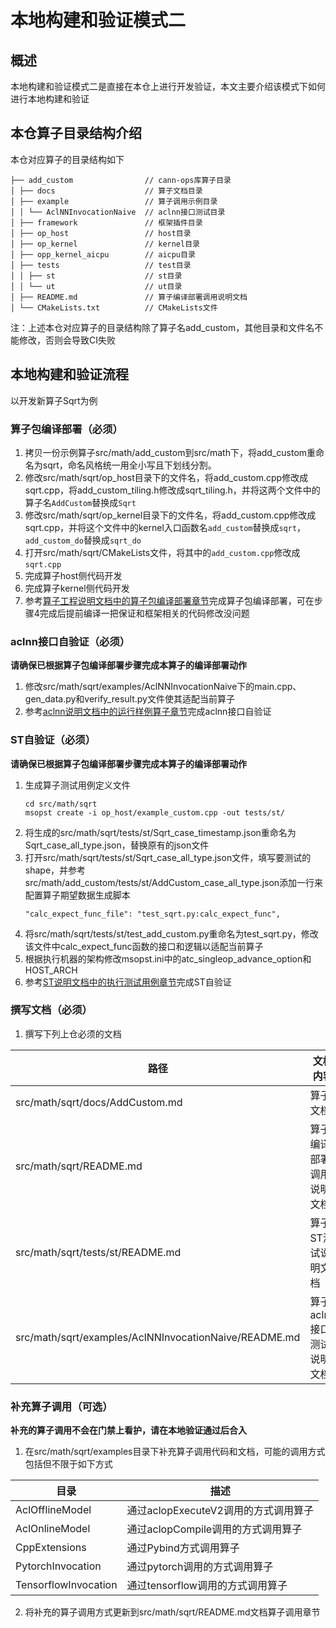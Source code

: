 # 本地构建和验证模式二

## 概述

本地构建和验证模式二是直接在本仓上进行开发验证，本文主要介绍该模式下如何进行本地构建和验证

## 本仓算子目录结构介绍

本仓对应算子的目录结构如下

```
├── add_custom                // cann-ops库算子目录
│ ├── docs                    // 算子文档目录
│ ├── example                 // 算子调用示例目录
│ │ └── AclNNInvocationNaive  // aclnn接口测试目录
│ ├── framework               // 框架插件目录
│ ├── op_host                 // host目录
│ ├── op_kernel               // kernel目录
│ ├── opp_kernel_aicpu        // aicpu目录
│ ├── tests                   // test目录
│ │ ├── st                    // st目录
│ │ └── ut                    // ut目录
│ ├── README.md               // 算子编译部署调用说明文档
│ └── CMakeLists.txt          // CMakeLists文件
```

注：上述本仓对应算子的目录结构除了算子名add_custom，其他目录和文件名不能修改，否则会导致CI失败

## 本地构建和验证流程

以开发新算子Sqrt为例

### 算子包编译部署（必须）

1. 拷贝一份示例算子src/math/add_custom到src/math下，将add_custom重命名为sqrt，命名风格统一用全小写且下划线分割。
2. 修改src/math/sqrt/op_host目录下的文件名，将add_custom.cpp修改成sqrt.cpp，将add_custom_tiling.h修改成sqrt_tiling.h，并将这两个文件中的算子名`AddCustom`替换成`Sqrt`
3. 修改src/math/sqrt/op_kernel目录下的文件名，将add_custom.cpp修改成sqrt.cpp，并将这个文件中的kernel入口函数名`add_custom`替换成`sqrt`，`add_custom_do`替换成`sqrt_do`
4. 打开src/math/sqrt/CMakeLists文件，将其中的`add_custom.cpp`修改成`sqrt.cpp`
5. 完成算子host侧代码开发
6. 完成算子kernel侧代码开发
7. 参考[算子工程说明文档中的算子包编译部署章节](../../src/math/add_custom/README.md#算子包编译部署)完成算子包编译部署，可在步骤4完成后提前编译一把保证和框架相关的代码修改没问题

### aclnn接口自验证（必须）

**请确保已根据算子包编译部署步骤完成本算子的编译部署动作**

1. 修改src/math/sqrt/examples/AclNNInvocationNaive下的main.cpp、gen_data.py和verify_result.py文件使其适配当前算子
2. 参考[aclnn说明文档中的运行样例算子章节](../../src/math/add_custom/examples/AclNNInvocationNaive/README.md#运行样例算子)完成aclnn接口自验证

### ST自验证（必须）

**请确保已根据算子包编译部署步骤完成本算子的编译部署动作**

1. 生成算子测试用例定义文件
   ```
   cd src/math/sqrt
   msopst create -i op_host/example_custom.cpp -out tests/st/
   ```
2. 将生成的src/math/sqrt/tests/st/Sqrt_case_timestamp.json重命名为Sqrt_case_all_type.json，替换原有的json文件
3. 打开src/math/sqrt/tests/st/Sqrt_case_all_type.json文件，填写要测试的shape，并参考src/math/add_custom/tests/st/AddCustom_case_all_type.json添加一行来配置算子期望数据生成脚本
   ```
   "calc_expect_func_file": "test_sqrt.py:calc_expect_func",
   ```
4. 将src/math/sqrt/tests/st/test_add_custom.py重命名为test_sqrt.py，修改该文件中calc_expect_func函数的接口和逻辑以适配当前算子
5. 根据执行机器的架构修改msopst.ini中的atc_singleop_advance_option和HOST_ARCH
6. 参考[ST说明文档中的执行测试用例章节](../../src/math/add_custom/tests/st/README.md#执行测试用例)完成ST自验证

### 撰写文档（必须）

1. 撰写下列上仓必须的文档

| 路径                                                             | 文档内容                  | 参考模板                                                     |
| ------------------------------------------------------------------ | --------------------------- | -------------------------------------------------------------- |
| src/math/sqrt/docs/AddCustom.md                       | 算子文档                  | src/math/add_custom/docs/AddCustom.md                       |
| src/math/sqrt/README.md                               | 算子编译部署调用说明文档  | src/math/add_custom/README.md                               |
| src/math/sqrt/tests/st/README.md                      | 算子ST测试说明文档        | src/math/add_custom/tests/st/README.md                      |
| src/math/sqrt/examples/AclNNInvocationNaive/README.md | 算子aclnn接口测试说明文档 | src/math/add_custom/examples/AclNNInvocationNaive/README.md |

### 补充算子调用（可选）

**补充的算子调用不会在门禁上看护，请在本地验证通过后合入​**

1. 在src/math/sqrt/examples目录下补充算子调用代码和文档，可能的调用方式包括但不限于如下方式

| 目录                 | 描述                                 |
| ---------------------- | -------------------------------------- |
| AclOfflineModel      | 通过aclopExecuteV2调用的方式调用算子 |
| AclOnlineModel       | 通过aclopCompile调用的方式调用算子   |
| CppExtensions        | 通过Pybind方式调用算子               |
| PytorchInvocation    | 通过pytorch调用的方式调用算子        |
| TensorflowInvocation | 通过tensorflow调用的方式调用算子     |

2. 将补充的算子调用方式更新到src/math/sqrt/README.md文档算子调用章节
